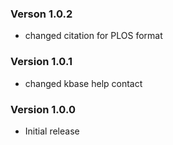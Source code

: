 ### Verson 1.0.2
- changed citation for PLOS format

### Version 1.0.1
- changed kbase help contact

### Version 1.0.0
- Initial release
